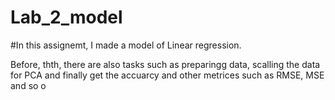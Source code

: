 # Lab_2_model

#In this assignemt, I made a model of Linear regression.

Before, thth, there are also tasks such as preparingg data, scalling the data for PCA and finally get the accuarcy and other metrices such as RMSE, MSE and so o
